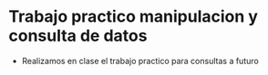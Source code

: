 # Trabajo practico manipulacion y consulta de datos 

- Realizamos en clase el trabajo practico para consultas a futuro